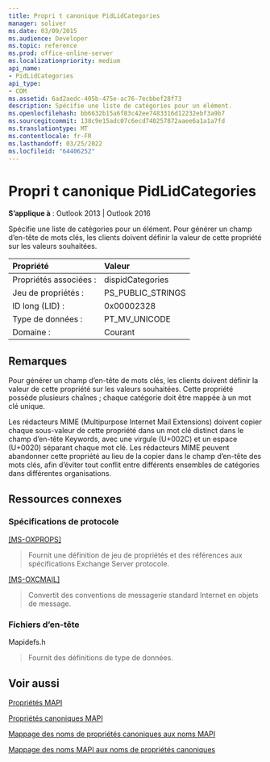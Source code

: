 ```yaml
---
title: Propri t canonique PidLidCategories
manager: soliver
ms.date: 03/09/2015
ms.audience: Developer
ms.topic: reference
ms.prod: office-online-server
ms.localizationpriority: medium
api_name:
- PidLidCategories
api_type:
- COM
ms.assetid: 6ad2aedc-405b-475e-ac76-7ecbbef28f73
description: Spécifie une liste de catégories pour un élément.
ms.openlocfilehash: bb6632b15a6f83c42ee7483316d12232ebf3a9b7
ms.sourcegitcommit: 138c9e15adc07c6ecd740257872aaee6a1a1a7fd
ms.translationtype: MT
ms.contentlocale: fr-FR
ms.lasthandoff: 03/25/2022
ms.locfileid: "64406252"
---
```

# <a name="pidlidcategories-canonical-property"></a>Propri t canonique PidLidCategories

  
  
**S’applique à** : Outlook 2013 | Outlook 2016 
  
Spécifie une liste de catégories pour un élément. Pour générer un champ d’en-tête de mots clés, les clients doivent définir la valeur de cette propriété sur les valeurs souhaitées.
  
|Propriété |Valeur |
|:-----|:-----|
|Propriétés associées :  <br/> |dispidCategories  <br/> |
|Jeu de propriétés :  <br/> |PS_PUBLIC_STRINGS  <br/> |
|ID long (LID) :  <br/> |0x00002328  <br/> |
|Type de données :  <br/> |PT_MV_UNICODE  <br/> |
|Domaine :  <br/> |Courant  <br/> |
   
## <a name="remarks"></a>Remarques

Pour générer un champ d’en-tête de mots clés, les clients doivent définir la valeur de cette propriété sur les valeurs souhaitées. Cette propriété possède plusieurs chaînes ; chaque catégorie doit être mappée à un mot clé unique.
  
Les rédacteurs MIME (Multipurpose Internet Mail Extensions) doivent copier chaque sous-valeur de cette propriété dans un mot clé distinct dans le champ d’en-tête Keywords, avec une virgule (U+002C) et un espace (U+0020) séparant chaque mot clé. Les rédacteurs MIME peuvent abandonner cette propriété au lieu de la copier dans le champ d’en-tête des mots clés, afin d’éviter tout conflit entre différents ensembles de catégories dans différentes organisations.
  
## <a name="related-resources"></a>Ressources connexes

### <a name="protocol-specifications"></a>Spécifications de protocole

[[MS-OXPROPS]](https://msdn.microsoft.com/library/f6ab1613-aefe-447d-a49c-18217230b148%28Office.15%29.aspx)
  
> Fournit une définition de jeu de propriétés et des références aux spécifications Exchange Server protocole.
    
[[MS-OXCMAIL]](https://msdn.microsoft.com/library/b60d48db-183f-4bf5-a908-f584e62cb2d4%28Office.15%29.aspx)
  
> Convertit des conventions de messagerie standard Internet en objets de message.
    
### <a name="header-files"></a>Fichiers d’en-tête

Mapidefs.h
  
> Fournit des définitions de type de données.
    
## <a name="see-also"></a>Voir aussi



[Propriétés MAPI](mapi-properties.md)
  
[Propriétés canoniques MAPI](mapi-canonical-properties.md)
  
[Mappage des noms de propriétés canoniques aux noms MAPI](mapping-canonical-property-names-to-mapi-names.md)
  
[Mappage des noms MAPI aux noms de propriétés canoniques](mapping-mapi-names-to-canonical-property-names.md)

